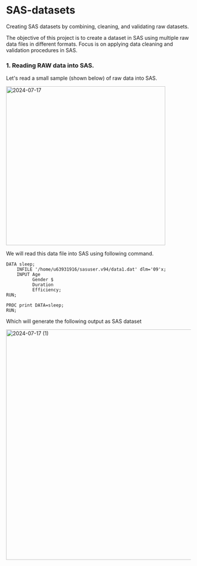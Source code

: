 # SAS-datasets
Creating SAS datasets by combining, cleaning, and validating raw datasets.  

The objective of this project is to create a dataset in SAS using multiple raw data files in different formats. Focus is on applying data cleaning and validation procedures in SAS. 

### 1. Reading RAW data into SAS.  

Let's read a small sample (shown below) of raw data into SAS.  

<img width="434" alt="2024-07-17" src="https://github.com/user-attachments/assets/d06cc275-735a-4878-93c5-dd39784d5706">  

We will read this data file into SAS using following command.  
```SAS
DATA sleep;
    INFILE '/home/u63931916/sasuser.v94/data1.dat' dlm='09'x;
    INPUT Age 
          Gender $
          Duration 
          Efficiency;
RUN;

PROC print DATA=sleep;
RUN;
```
Which will generate the following output as SAS dataset  

<img width="629" alt="2024-07-17 (1)" src="https://github.com/user-attachments/assets/97001dbd-6108-470f-a878-86ad8c533702">  




